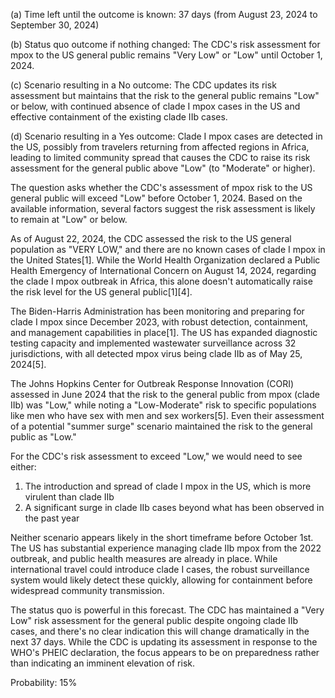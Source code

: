 (a) Time left until the outcome is known: 37 days (from August 23, 2024 to September 30, 2024)

(b) Status quo outcome if nothing changed: The CDC's risk assessment for mpox to the US general public remains "Very Low" or "Low" until October 1, 2024.

(c) Scenario resulting in a No outcome: The CDC updates its risk assessment but maintains that the risk to the general public remains "Low" or below, with continued absence of clade I mpox cases in the US and effective containment of the existing clade IIb cases.

(d) Scenario resulting in a Yes outcome: Clade I mpox cases are detected in the US, possibly from travelers returning from affected regions in Africa, leading to limited community spread that causes the CDC to raise its risk assessment for the general public above "Low" (to "Moderate" or higher).

The question asks whether the CDC's assessment of mpox risk to the US general public will exceed "Low" before October 1, 2024. Based on the available information, several factors suggest the risk assessment is likely to remain at "Low" or below.

As of August 22, 2024, the CDC assessed the risk to the US general population as "VERY LOW," and there are no known cases of clade I mpox in the United States[1]. While the World Health Organization declared a Public Health Emergency of International Concern on August 14, 2024, regarding the clade I mpox outbreak in Africa, this alone doesn't automatically raise the risk level for the US general public[1][4].

The Biden-Harris Administration has been monitoring and preparing for clade I mpox since December 2023, with robust detection, containment, and management capabilities in place[1]. The US has expanded diagnostic testing capacity and implemented wastewater surveillance across 32 jurisdictions, with all detected mpox virus being clade IIb as of May 25, 2024[5].

The Johns Hopkins Center for Outbreak Response Innovation (CORI) assessed in June 2024 that the risk to the general public from mpox (clade IIb) was "Low," while noting a "Low-Moderate" risk to specific populations like men who have sex with men and sex workers[5]. Even their assessment of a potential "summer surge" scenario maintained the risk to the general public as "Low."

For the CDC's risk assessment to exceed "Low," we would need to see either:
1. The introduction and spread of clade I mpox in the US, which is more virulent than clade IIb
2. A significant surge in clade IIb cases beyond what has been observed in the past year

Neither scenario appears likely in the short timeframe before October 1st. The US has substantial experience managing clade IIb mpox from the 2022 outbreak, and public health measures are already in place. While international travel could introduce clade I cases, the robust surveillance system would likely detect these quickly, allowing for containment before widespread community transmission.

The status quo is powerful in this forecast. The CDC has maintained a "Very Low" risk assessment for the general public despite ongoing clade IIb cases, and there's no clear indication this will change dramatically in the next 37 days. While the CDC is updating its assessment in response to the WHO's PHEIC declaration, the focus appears to be on preparedness rather than indicating an imminent elevation of risk.

Probability: 15%